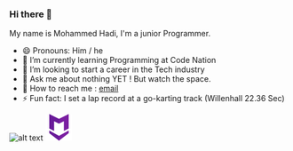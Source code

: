 ### Hi there 👋

My name is Mohammed Hadi, I'm a junior Programmer.

- 😄 Pronouns: Him / he
- 🌱 I’m currently learning Programming at Code Nation
- 👯 I’m looking to start a career in the Tech industry
- 💬 Ask me about nothing YET ! But watch the space.
- 💬 How to reach me : [email](m_hadi24@hotmail.com)
- ⚡ Fun fact: I set a lap record at a go-karting track (Willenhall 22.36 Sec)

![alt text](https://media.istockphoto.com/photos/office-workplace-with-laptop-picture-id519827314?s=612x612 "Laptop image")
![alt text](https://github.com/adam-p/markdown-here/raw/master/src/common/images/icon48.png "Logo Title Text 1")

